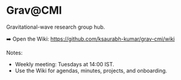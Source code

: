 # Grav@CMI

Gravitational-wave research group hub.

➡️ Open the Wiki: https://github.com/ksaurabh-kumar/grav-cmi/wiki

Notes:
- Weekly meeting: Tuesdays at 14:00 IST.
- Use the Wiki for agendas, minutes, projects, and onboarding.

